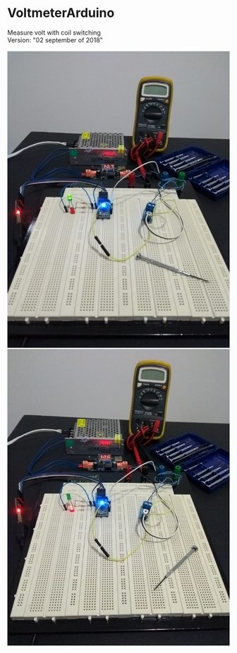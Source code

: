 # VoltmeterArduino
Measure volt with coil switching<br>
Version: "02 september of 2018"<br><br>
![alt text](Screenshots/img01.jpg "Basic circuit.")<br>
![alt text](Screenshots/img02.jpg "Basic circuit.")
